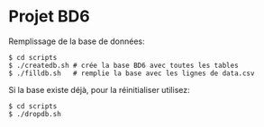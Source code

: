 Projet BD6
==========

Remplissage de la base de données:

    $ cd scripts
    $ ./createdb.sh # crée la base BD6 avec toutes les tables
    $ ./filldb.sh   # remplie la base avec les lignes de data.csv

Si la base existe déjà, pour la réinitialiser utilisez:

    $ cd scripts
    $ ./dropdb.sh


